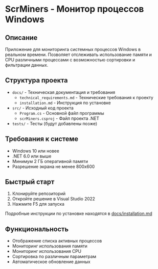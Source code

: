 # ScrMiners - Монитор процессов Windows

## Описание
Приложение для мониторинга системных процессов Windows в реальном времени. Позволяет отслеживать использование памяти и CPU различными процессами с возможностью сортировки и фильтрации данных.

## Структура проекта
- `docs/` - Техническая документация и требования
  - `technical_requirements.md` - Технические требования к проекту
  - `installation.md` - Инструкция по установке
- `src/` - Исходный код проекта
  - `Program.cs` - Основной файл программы
  - `scrMiners.csproj` - Файл проекта .NET
- `tests/` - Тесты (будут добавлены позже)

## Требования к системе
- Windows 10 или новее
- .NET 6.0 или выше
- Минимум 2 ГБ оперативной памяти
- Разрешение экрана не менее 800x600

## Быстрый старт
1. Клонируйте репозиторий
2. Откройте решение в Visual Studio 2022
3. Нажмите F5 для запуска

Подробные инструкции по установке находятся в [docs/installation.md](docs/installation.md)

## Функциональность
- Отображение списка активных процессов
- Мониторинг использования памяти
- Мониторинг использования CPU
- Сортировка по различным параметрам
- Автоматическое обновление данных

